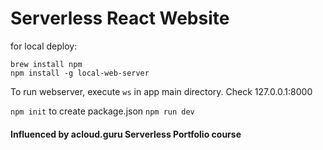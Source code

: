 # Serverless React Website

for local deploy:
```
brew install npm
npm install -g local-web-server
```

To run webserver, execute `ws` in app main directory.
Check 127.0.0.1:8000

`npm init` to create package.json
`npm run dev`
#### Influenced by acloud.guru Serverless Portfolio course
